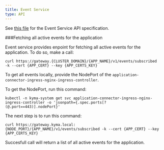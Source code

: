 ```yaml
---
title: Event Service
type: API
---
```


See [this file](./assets/eventsapi.yaml) for the Event Service API specification.

###Fetching all active events for the application

Event service provides enpoint for fetching all active events for the application. To do so, make a call:

```
curl https://gateway.{CLUSTER_DOMAIN}/{APP_NAME}/v1/events/subscribed -k --cert {APP_CERT} --key {APP_CERTS_KEY}
```

To get all events locally, provide the NodePort of the `application-connector-ingress-nginx-ingress-controller`.
                  
To get the NodePort, run this command:
                  
 ```
 kubectl -n kyma-system get svc application-connector-ingress-nginx-ingress-controller -o 'jsonpath={.spec.ports[?(@.port==443)].nodePort}'
 ```
 
 The next step is to run this command:
 ```
 curl https://gateway.kyma.local:{NODE_PORT}/{APP_NAME}/v1/events/subscribed -k --cert {APP_CERT} --key {APP_CERTS_KEY}
 ```
 
 Succesfull call will return a list of all active events for the application.